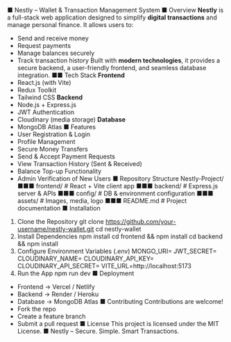 ■ Nestly – Wallet & Transaction Management
System
■ Overview
**Nestly** is a full-stack web application designed to simplify **digital transactions** and manage
personal finance.
It allows users to:
- Send and receive money
- Request payments
- Manage balances securely
- Track transaction history
Built with **modern technologies**, it provides a secure backend, a user-friendly frontend, and
seamless database integration.
■■ Tech Stack
**Frontend**
- React.js (with Vite)
- Redux Toolkit
- Tailwind CSS
**Backend**
- Node.js + Express.js
- JWT Authentication
- Cloudinary (media storage)
**Database**
- MongoDB Atlas
■ Features
- User Registration & Login
- Profile Management
- Secure Money Transfers
- Send & Accept Payment Requests
- View Transaction History (Sent & Received)
- Balance Top-up Functionality
- Admin Verification of New Users
■ Repository Structure
Nestly-Project/
■■■ frontend/ # React + Vite client app
■■■ backend/ # Express.js server & APIs
■■■ config/ # DB & environment configuration
■■■ assets/ # Images, media, logo
■■■ README.md # Project documentation
■ Installation
1. Clone the Repository
git clone https://github.com/your-username/nestly-wallet.git
cd nestly-wallet
2. Install Dependencies
npm install
cd frontend && npm install
cd backend && npm install
3. Configure Environment Variables (.env)
MONGO_URI=
JWT_SECRET=
CLOUDINARY_NAME=
CLOUDINARY_API_KEY=
CLOUDINARY_API_SECRET=
VITE_URL=http://localhost:5173
4. Run the App
npm run dev
■ Deployment
- Frontend → Vercel / Netlify
- Backend → Render / Heroku
- Database → MongoDB Atlas
■ Contributing
Contributions are welcome!
- Fork the repo
- Create a feature branch
- Submit a pull request
■ License
This project is licensed under the MIT License.
■ Nestly – Secure. Simple. Smart Transactions.
